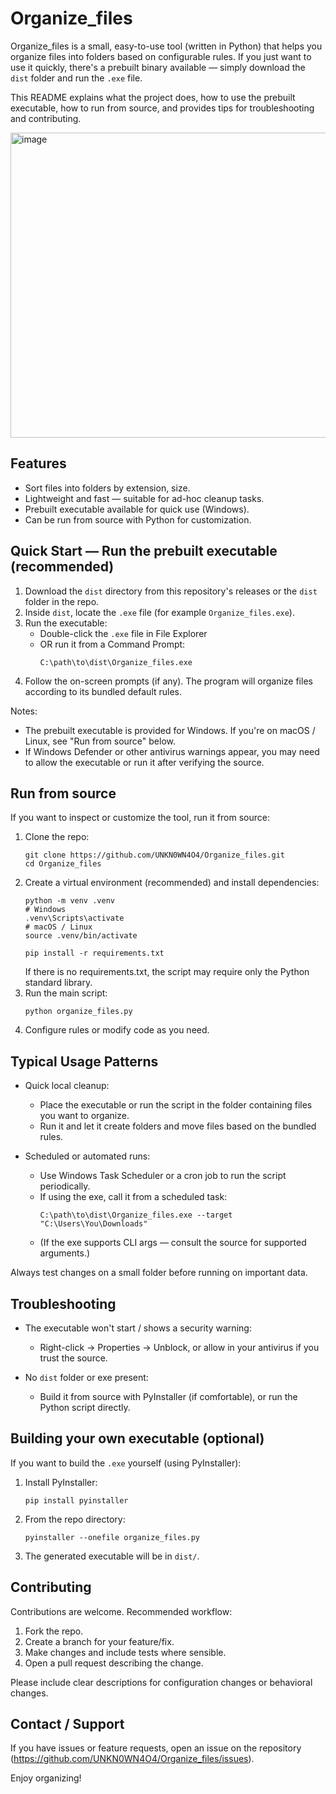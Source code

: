 # Organize_files

Organize_files is a small, easy-to-use tool (written in Python) that helps you organize files into folders based on configurable rules. If you just want to use it quickly, there's a prebuilt binary available — simply download the `dist` folder and run the `.exe` file.

This README explains what the project does, how to use the prebuilt executable, how to run from source, and provides tips for troubleshooting and contributing.


<img width="597" height="488" alt="image" src="https://github.com/user-attachments/assets/b1705f0b-68e2-4923-97c5-7c6b1162f8ba" />


## Features

- Sort files into folders by extension, size.
- Lightweight and fast — suitable for ad-hoc cleanup tasks.
- Prebuilt executable available for quick use (Windows).
- Can be run from source with Python for customization.

## Quick Start — Run the prebuilt executable (recommended)

1. Download the `dist` directory from this repository's releases or the `dist` folder in the repo.
2. Inside `dist`, locate the `.exe` file (for example `Organize_files.exe`).
3. Run the executable:
   - Double-click the `.exe` file in File Explorer
   - OR run it from a Command Prompt:
     ```
     C:\path\to\dist\Organize_files.exe
     ```
4. Follow the on-screen prompts (if any). The program will organize files according to its bundled default rules.

Notes:
- The prebuilt executable is provided for Windows. If you're on macOS / Linux, see "Run from source" below.
- If Windows Defender or other antivirus warnings appear, you may need to allow the executable or run it after verifying the source.

## Run from source

If you want to inspect or customize the tool, run it from source:

1. Clone the repo:
   ```
   git clone https://github.com/UNKN0WN4O4/Organize_files.git
   cd Organize_files
   ```
2. Create a virtual environment (recommended) and install dependencies:
   ```
   python -m venv .venv
   # Windows
   .venv\Scripts\activate
   # macOS / Linux
   source .venv/bin/activate

   pip install -r requirements.txt
   ```
   If there is no requirements.txt, the script may require only the Python standard library.
3. Run the main script:
   ```
   python organize_files.py
   ```
4. Configure rules or modify code as you need.

## Typical Usage Patterns

- Quick local cleanup:
  - Place the executable or run the script in the folder containing files you want to organize.
  - Run it and let it create folders and move files based on the bundled rules.

- Scheduled or automated runs:
  - Use Windows Task Scheduler or a cron job to run the script periodically.
  - If using the exe, call it from a scheduled task:
    ```
    C:\path\to\dist\Organize_files.exe --target "C:\Users\You\Downloads"
    ```
  - (If the exe supports CLI args — consult the source for supported arguments.)


Always test changes on a small folder before running on important data.

## Troubleshooting

- The executable won't start / shows a security warning:
  - Right-click -> Properties -> Unblock, or allow in your antivirus if you trust the source.

- No `dist` folder or exe present:
  - Build it from source with PyInstaller (if comfortable), or run the Python script directly.

## Building your own executable (optional)

If you want to build the `.exe` yourself (using PyInstaller):

1. Install PyInstaller:
   ```
   pip install pyinstaller
   ```
2. From the repo directory:
   ```
   pyinstaller --onefile organize_files.py
   ```
3. The generated executable will be in `dist/`.

## Contributing

Contributions are welcome. Recommended workflow:
1. Fork the repo.
2. Create a branch for your feature/fix.
3. Make changes and include tests where sensible.
4. Open a pull request describing the change.

Please include clear descriptions for configuration changes or behavioral changes.


## Contact / Support

If you have issues or feature requests, open an issue on the repository (https://github.com/UNKN0WN4O4/Organize_files/issues).

Enjoy organizing!
